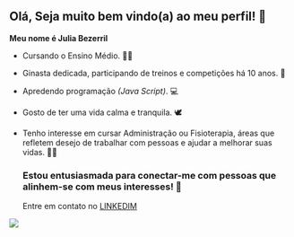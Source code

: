 ## Olá, Seja muito bem vindo(a) ao meu perfil! 👋

 **Meu nome é Julia Bezerril**

- Cursando o Ensino Médio. ✍🏻
- Ginasta dedicada, participando de treinos e competições há 10 anos. 🤸
- Apredendo programação _(Java Script)_. 💻
- Gosto de ter uma vida calma e tranquila. 🕊️
- Tenho interesse em cursar Administração ou Fisioterapia, áreas que refletem desejo de trabalhar com pessoas e ajudar a melhorar suas vidas. 👩‍⚕️



  ### Estou entusiasmada para conectar-me com pessoas que alinhem-se com meus interesses! 🚀

  Entre em contato no [LINKEDIM](https://www.linkedin.com/in/julia-bezerril-souza-4667662b4/)
  

![](https://media1.tenor.com/m/IzRLd2T9jf8AAAAC/charliebrown-snoopy.gif)
